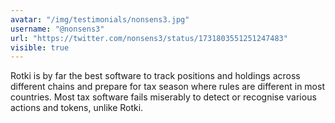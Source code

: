 ```yaml
---
avatar: "/img/testimonials/nonsens3.jpg"
username: "@nonsens3"
url: "https://twitter.com/nonsens3/status/1731803551251247483"
visible: true
---
```


Rotki is by far the best software to track positions and holdings across different chains and prepare for tax season where rules are different in most countries. Most tax software fails miserably to detect or recognise various actions and tokens, unlike Rotki.
